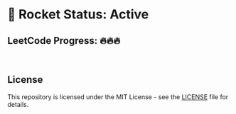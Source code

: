 # 🚀 Rocket Status: Active
## LeetCode Progress: 🔥🔥🔥
<br>

## License

This repository is licensed under the MIT License - see the [LICENSE](license.txt) file for details.
